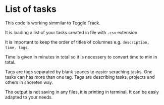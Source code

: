 # List of tasks

This code is working simmilar to Toggle Track.

It is loading a list of your tasks created in file with `.csv` extension.

It is important to keep the order of titles of columnes e.g. `description, time, tags`.

Time is given in minutes in total so it is necessery to convert time to min in total.

Tags are tags separated by blank spaces to easier seraching tasks. One tasks can has more than one tag. Tags are describing tasks, projects and others in shoreten way.

The output is not saving in any files, it is printing in terminal. It can be easly adapted to your needs.

